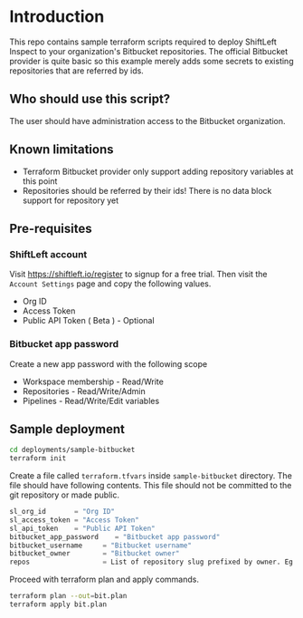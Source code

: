 # Introduction

This repo contains sample terraform scripts required to deploy ShiftLeft Inspect to your organization's Bitbucket repositories. The official Bitbucket provider is quite basic so this example merely adds some secrets to existing repositories that are referred by ids.

## Who should use this script?

The user should have administration access to the Bitbucket organization.

## Known limitations

- Terraform Bitbucket provider only support adding repository variables at this point
- Repositories should be referred by their ids! There is no data block support for repository yet

## Pre-requisites

### ShiftLeft account

Visit https://shiftleft.io/register to signup for a free trial. Then visit the `Account Settings` page and copy the following values.

- Org ID
- Access Token
- Public API Token ( Beta ) - Optional

### Bitbucket app password

Create a new app password with the following scope

- Workspace membership - Read/Write
- Repositories - Read/Write/Admin
- Pipelines - Read/Write/Edit variables

## Sample deployment

```bash
cd deployments/sample-bitbucket
terraform init
```

Create a file called `terraform.tfvars` inside `sample-bitbucket` directory. The file should have following contents. This file should not be committed to the git repository or made public.

```terraform
sl_org_id       = "Org ID"
sl_access_token = "Access Token"
sl_api_token    = "Public API Token"
bitbucket_app_password    = "Bitbucket app password"
bitbucket_username     = "Bitbucket username"
bitbucket_owner        = "Bitbucket owner"
repos                  = List of repository slug prefixed by owner. Eg: ["prabhusl/helloshiftleft", "prabhusl/webgoat"]
```

Proceed with terraform plan and apply commands.

```bash
terraform plan --out=bit.plan
terraform apply bit.plan
```
